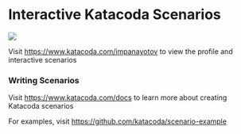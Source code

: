 # Interactive Katacoda Scenarios

[![](http://shields.katacoda.com/katacoda/impanayotov/count.svg)](https://www.katacoda.com/impanayotov "Get your profile on Katacoda.com")

Visit https://www.katacoda.com/impanayotov to view the profile and interactive scenarios

### Writing Scenarios
Visit https://www.katacoda.com/docs to learn more about creating Katacoda scenarios

For examples, visit https://github.com/katacoda/scenario-example
